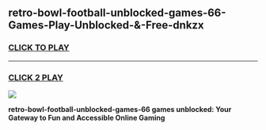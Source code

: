 
## retro-bowl-football-unblocked-games-66-Games-Play-Unblocked-&-Free-dnkzx
<h3>
<a href="https://premium76.site?title=retro-bowl-football-unblocked-games-66&ref=24A">CLICK TO PLAY</a></h3>
<hr>

<h3>
<a href="https://premium76.site?title=retro-bowl-football-unblocked-games-66&ref=24A">CLICK 2 PLAY</a>
  
</h3>

<a href="https://premium76.site?title=retro-bowl-football-unblocked-games-66&ref=24A"><img src="https://clearcache.store/games.png"></a>


**retro-bowl-football-unblocked-games-66 games unblocked: Your Gateway to Fun and Accessible Online Gaming**
